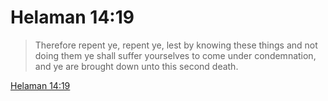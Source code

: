 # Helaman 14:19

> Therefore repent ye, repent ye, lest by knowing these things and not doing them ye shall suffer yourselves to come under condemnation, and ye are brought down unto this second death.

[Helaman 14:19](https://www.churchofjesuschrist.org/study/scriptures/bofm/hel/14?lang=eng&id=p19#p19)


